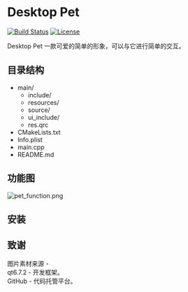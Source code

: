 # Desktop Pet

[![Build Status](https://travis-ci.org/yourusername/desktop-pet.svg?branch=master)](https://travis-ci.org/yourusername/desktop-pet)
[![License](https://img.shields.io/badge/license-MIT-blue.svg)](LICENSE)

Desktop Pet 一款可爱的简单的形象，可以与它进行简单的交互。

## 目录结构
+ main/
  + include/
  + resources/
  + source/
  + ui_include/
  + res.qrc
+ CMakeLists.txt
+ Info.plist
+ main.cpp
+ README.md

## 功能图
![pet_function.png](doc/pet_function.png)

## 安装


## 致谢
图片素材来源 -
<br>
qt6.7.2 - 开发框架。 
<br>
GitHub - 代码托管平台。
